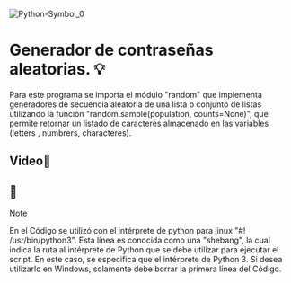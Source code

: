 ![Python-Symbol_0](https://github.com/wobistdu003/passwd.py/assets/110427600/d18bb362-f81f-416a-b0e9-5d222041ead6)

# Generador de contraseñas aleatorias. :bulb:

Para este programa se importa el módulo "random" que implementa generadores de secuencia aleatoria de una lista o conjunto de listas
utilizando la función "random.sample(population, counts=None)", que permite retornar un listado de caracteres almacenado en las variables 
(letters , numbrers, characteres).

## Video:movie_camera:




## :loudspeaker:
> [!NOTE]
> En el Código se utilizó con el intérprete de python para linux "#! /usr/bin/python3". Esta línea es conocida como una "shebang", la cual
> indica la ruta al intérprete de Python que se debe utilizar para ejecutar el script. En este caso, se especifica que el intérprete de Python 3.
> Si desea utilizarlo en Windows, solamente debe borrar la primera línea del Código.

